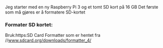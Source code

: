 Jeg starter med en ny Raspberry Pi 3 og et tomt SD kort på 16 GB
Det første som må gjøres er å formatere SD-kortet
### Formater SD kortet:
Bruk:https:SD Card Formatter  som er hentet fra //www.sdcard.org/downloads/formatter_4/
